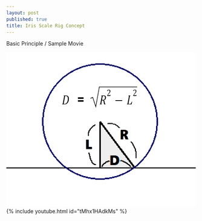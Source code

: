 ```yaml
---
layout: post
published: true
title: Iris Scale Rig Concept
---
```


Basic Principle / Sample Movie

<img src="/images/Iris_Scale_Basic_Principle.png"/> {% include youtube.html id="tMhx1HAdkMs" %}

<script src="https://gist.github.com/ki68/a789a57f3d8e5c06d00dadf0e47a55ab.js"></script>

